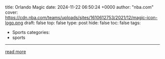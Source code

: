 title: Orlando Magic
date: 2024-11-22 06:50:24 +0000
author: "nba.com"
cover: https://cdn.nba.com/teams/uploads/sites/1610612753/2021/12/magic-icon-logo.png
draft: false
top: false
type: post
hide: false
toc: false
tags:
  - Sports
categories:
  - sports
---



[read more](https://www.nba.com/magic/videos/franz-wagner-orlando-magic-los-angeles-lakers-postgame-interview-20241121)

